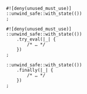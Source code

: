 ```rust,compile_fail
#![deny(unused_must_use)]
::unwind_safe::with_state(())
;
```

```rust,compile_fail
#![deny(unused_must_use)]
::unwind_safe::with_state(())
    .try_eval(|_| {
        /* … */
    })
;
```

```rust,compile_fail
::unwind_safe::with_state(())
    .finally(|_| {
        /* … */
    })
;
```
